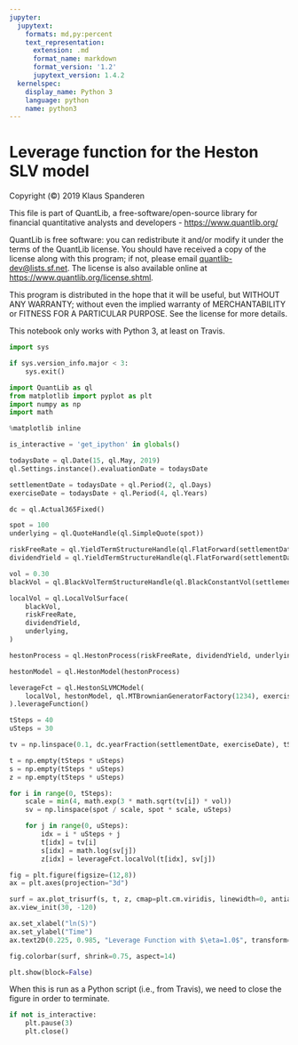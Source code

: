 ```yaml
---
jupyter:
  jupytext:
    formats: md,py:percent
    text_representation:
      extension: .md
      format_name: markdown
      format_version: '1.2'
      jupytext_version: 1.4.2
  kernelspec:
    display_name: Python 3
    language: python
    name: python3
---
```


# Leverage function for the Heston SLV model

Copyright (&copy;) 2019 Klaus Spanderen

This file is part of QuantLib, a free-software/open-source library for financial quantitative analysts and developers - https://www.quantlib.org/

QuantLib is free software: you can redistribute it and/or modify it under the
terms of the QuantLib license.  You should have received a copy of the
license along with this program; if not, please email
<quantlib-dev@lists.sf.net>. The license is also available online at
<https://www.quantlib.org/license.shtml>.

This program is distributed in the hope that it will be useful, but WITHOUT
ANY WARRANTY; without even the implied warranty of MERCHANTABILITY or FITNESS
FOR A PARTICULAR PURPOSE.  See the license for more details.


This notebook only works with Python 3, at least on Travis.

```python
import sys

if sys.version_info.major < 3:
    sys.exit()
```

```python
import QuantLib as ql
from matplotlib import pyplot as plt
import numpy as np
import math

%matplotlib inline
```

```python
is_interactive = 'get_ipython' in globals()
```

```python
todaysDate = ql.Date(15, ql.May, 2019)
ql.Settings.instance().evaluationDate = todaysDate
```

```python
settlementDate = todaysDate + ql.Period(2, ql.Days)
exerciseDate = todaysDate + ql.Period(4, ql.Years)
```

```python
dc = ql.Actual365Fixed()

spot = 100
underlying = ql.QuoteHandle(ql.SimpleQuote(spot))

riskFreeRate = ql.YieldTermStructureHandle(ql.FlatForward(settlementDate, 0.05, dc))
dividendYield = ql.YieldTermStructureHandle(ql.FlatForward(settlementDate, 0.025, dc))

vol = 0.30
blackVol = ql.BlackVolTermStructureHandle(ql.BlackConstantVol(settlementDate, ql.TARGET(), vol, dc))
```

```python
localVol = ql.LocalVolSurface(
    blackVol,
    riskFreeRate,
    dividendYield,
    underlying,
)

hestonProcess = ql.HestonProcess(riskFreeRate, dividendYield, underlying, 0.09, 1.0, 0.06, 0.4, -0.75)

hestonModel = ql.HestonModel(hestonProcess)
```

```python
leverageFct = ql.HestonSLVMCModel(
    localVol, hestonModel, ql.MTBrownianGeneratorFactory(1234), exerciseDate, 91
).leverageFunction()
```

```python
tSteps = 40
uSteps = 30

tv = np.linspace(0.1, dc.yearFraction(settlementDate, exerciseDate), tSteps)

t = np.empty(tSteps * uSteps)
s = np.empty(tSteps * uSteps)
z = np.empty(tSteps * uSteps)

for i in range(0, tSteps):
    scale = min(4, math.exp(3 * math.sqrt(tv[i]) * vol))
    sv = np.linspace(spot / scale, spot * scale, uSteps)

    for j in range(0, uSteps):
        idx = i * uSteps + j
        t[idx] = tv[i]
        s[idx] = math.log(sv[j])
        z[idx] = leverageFct.localVol(t[idx], sv[j])
```

```python
fig = plt.figure(figsize=(12,8))
ax = plt.axes(projection="3d")

surf = ax.plot_trisurf(s, t, z, cmap=plt.cm.viridis, linewidth=0, antialiased=False, edgecolor="none")
ax.view_init(30, -120)

ax.set_xlabel("ln(S)")
ax.set_ylabel("Time")
ax.text2D(0.225, 0.985, "Leverage Function with $\eta=1.0$", transform=ax.transAxes)

fig.colorbar(surf, shrink=0.75, aspect=14)

plt.show(block=False)
```

When this is run as a Python script (i.e., from Travis), we need to close the figure in order to terminate.

```python
if not is_interactive:
    plt.pause(3)
    plt.close()
```
